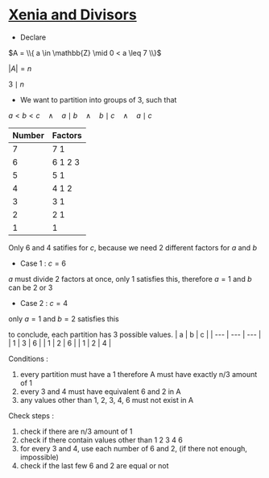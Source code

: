 # [Xenia and Divisors](https://codeforces.com/problemset/problem/342/A)

- Declare

$A = \\{ a \in \mathbb{Z} \mid 0 < a \leq 7 \\}$

$|A| = n$

$3 \mid n$

- We want to partition into groups of 3, such that

$a < b < c \quad \land \quad a \mid b \quad \land \quad b \mid c \quad \land \quad a \mid c$

| Number | Factors |
| --- | --- |
| 7 | 7 1 |
| 6 | 6 1 2 3 |
| 5 | 5 1 |
| 4 | 4 1 2 |
| 3 | 3 1 |
| 2 | 2 1 |
| 1 | 1 |

Only 6 and 4 satifies for $c$, because we need 2 different factors for $a$ and $b$

- Case 1 : $c = 6$

$a$ must divide 2 factors at once, only 1 satisfies this, therefore $a = 1$
and $b$ can be 2 or 3

- Case 2 : $c = 4$

only $a = 1$ and $b = 2$ satisfies this

to conclude, each partition has 3 possible values.
| a | b | c |
| --- | --- | --- |
| 1 | 3 | 6 |
| 1 | 2 | 6 | 
| 1 | 2 | 4 |

Conditions :
1. every partition must have a 1 therefore A must have exactly n/3 amount of 1
2. every 3 and 4 must have equivalent 6 and 2 in A
3. any values other than 1, 2, 3, 4, 6 must not exist in A

Check steps :
1. check if there are n/3 amount of 1
2. check if there contain values other than 1 2 3 4 6
3. for every 3 and 4, use each number of 6 and 2, (if there not enough, impossible)
4. check if the last few 6 and 2 are equal or not

